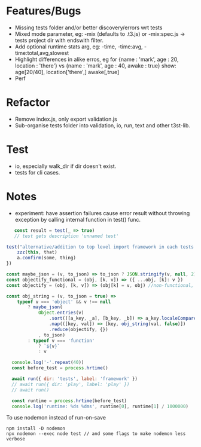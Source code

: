 # Features/Bugs

- Missing tests folder and/or better discovery/errors wrt tests
- Mixed mode parameter, eg: -mix (defaults to .t3.js) or -mix:spec.js -> tests project dir with endswith filter.
- Add optional runtime stats arg, eg: -time, -time:avg, -time:total,avg,slowest
- Highlight differences in alike erros, eg for 
    {name : 'mark', age : 20, location : 'there'} 
    vs
    {name : 'mark', age : 40, awake : true}
  show: age[20/40], location['there',] awake[,true]
- Perf

# Refactor

- Remove index.js, only export validation.js
- Sub-organise tests folder into validation, io, run, text and other t3st-lib.

# Test

- io, especially walk_dir if dir doesn't exist.
- tests for cli cases.

# Notes

- experiment: have assertion failures cause error result without throwing exception by calling internal function in test() func.

 ```js
    const result = test(_ => true)
    // test gets description 'unnamed test'
 ```

```js
test("alternative/addition to top level import framework in each tests file, use test function input as reference(s)", (a, [,,zzz]) => {
    zzz(this, that)
    a.confirm(some, thing)
})
```

```js
const maybe_json = (v, to_json) => to_json ? JSON.stringify(v, null, 2) : v
const objectify_functional = (obj, [k, v]) => ({ ...obj, [k]: v })
const objectify = (obj, [k, v]) => (obj[k] = v, obj) //non-functional, more performant.

const obj_string = (v, to_json = true) =>
    typeof v === 'object' && v !== null
        ? maybe_json(
            Object.entries(v)
                .sort(([a_key, _a], [b_key, _b]) => a_key.localeCompare(b_key))
                .map(([key, val]) => [key, obj_string(val, false)])
                .reduce(objectify, {})
            , to_json)
        : typeof v === 'function'
            ? `${v}`
            : v
```

```js
  console.log('-'.repeat(40))
  const before_test = process.hrtime()

  await run({ dir: 'tests', label: 'framework' })
  // await run({ dir: 'play', label: 'play' })
  // await run()

  const runtime = process.hrtime(before_test)
  console.log('runtime: %ds %dms', runtime[0], runtime[1] / 1000000)
  ```

To use nodemon instead of run-on-save
```
npm install -D nodemon
npx nodemon --exec node test // and some flags to make nodemon less verbose
```
